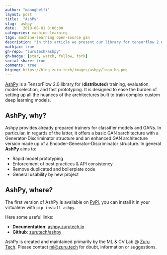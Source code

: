 ```yaml
---
author: "manughelfi"
layout: post
title:  "AshPy"
slug:  ashpy
date:   2019-08-01 8:00:00
categories: machine-learning
tags: machine-learning open-source gan
description: "In this article we present our library for tensorflow 2.0: AshPy"
mathjax: true
gh-repo: "zurutech/ashpy"
gh-badge: [star, watch, follow, fork]
social-share: true
comments: true
bigimg: https://blog.zuru.tech/images/ashpy/logo_hq.png
---
```


[AshPy](www.github.com/zurutech/ashpy) is a TensorFlow 2.0 library for (**distributed**) training, evaluation, model selection, and fast prototyping.
It is designed to ease the burden of setting up all the nuances of the architectures built to train complex custom deep learning models.

## AshPy, why?

Ashpy provides already prepared trainers for classifier models and GANs. In particular, in regards of the latter, it offers a basic GAN sarchitecture with a Generator-Discriminator structure and an enhanced GAN architecture version made up of a Encoder-Generator-Discriminator structure.
In general **AshPy** aims to:

- Rapid model prototyping
- Enforcement of best practices & API consistency
- Remove duplicated and boilerplate code
- General usability by new project

## AshPy, where?

The first version of AshPy is available on [PyPi](https://pypi.org/project/ashpy/), you can install it in your virtualenv with `pip install ashpy`.

Here some useful links:

- **Documentation**: [ashpy.zurutech.io](https://ashpy.zurutech.io)
- **Github**: [zurutech/ashpy](https://github.com/zurutech/ashpy)

AshPy is created and maintained primarily by the ML & CV Lab @ [Zuru Tech](https://zuru.tech).
Please contact ml@zuru.tech for doubt, information or suggestions.




